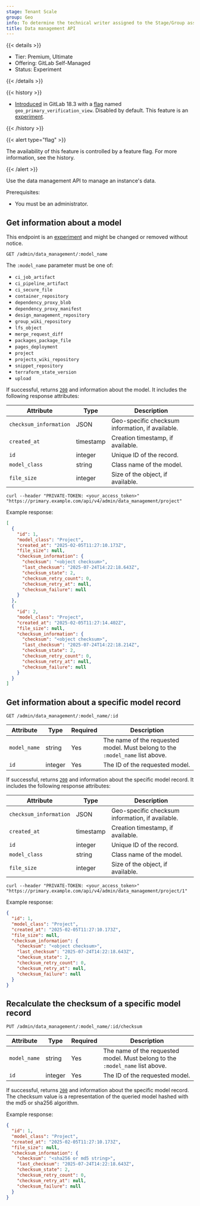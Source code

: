 ```yaml
---
stage: Tenant Scale
group: Geo
info: To determine the technical writer assigned to the Stage/Group associated with this page, see https://handbook.gitlab.com/handbook/product/ux/technical-writing/#assignments
title: Data management API
---
```


{{< details >}}

- Tier: Premium, Ultimate
- Offering: GitLab Self-Managed
- Status: Experiment

{{< /details >}}

{{< history >}}

- [Introduced](https://gitlab.com/gitlab-org/gitlab/-/issues/537707) in GitLab 18.3 with a [flag](../../administration/feature_flags/_index.md) named `geo_primary_verification_view`. Disabled by default. This feature is an [experiment](../../policy/development_stages_support.md).

{{< /history >}}

{{< alert type="flag" >}}

The availability of this feature is controlled by a feature flag.
For more information, see the history.

{{< /alert >}}

Use the data management API to manage an instance's data.

Prerequisites:

- You must be an administrator.

## Get information about a model

This endpoint is an [experiment](../../policy/development_stages_support.md) and might be changed or removed without notice.

```plaintext
GET /admin/data_management/:model_name
```

The `:model_name` parameter must be one of:

- `ci_job_artifact`
- `ci_pipeline_artifact`
- `ci_secure_file`
- `container_repository`
- `dependency_proxy_blob`
- `dependency_proxy_manifest`
- `design_management_repository`
- `group_wiki_repository`
- `lfs_object`
- `merge_request_diff`
- `packages_package_file`
- `pages_deployment`
- `project`
- `projects_wiki_repository`
- `snippet_repository`
- `terraform_state_version`
- `upload`

If successful, returns [`200`](../rest/troubleshooting.md#status-codes) and information about the model. It includes the following
response attributes:

| Attribute              | Type      | Description                                      |
|------------------------|-----------|--------------------------------------------------|
| `checksum_information` | JSON      | Geo-specific checksum information, if available. |
| `created_at`           | timestamp | Creation timestamp, if available.                |
| `id`                   | integer   | Unique ID of the record.                         |
| `model_class`          | string    | Class name of the model.                         |
| `file_size`            | integer   | Size of the object, if available.                |

```shell
curl --header "PRIVATE-TOKEN: <your_access_token>" "https://primary.example.com/api/v4/admin/data_management/project"
```

Example response:

```json
[
  {
    "id": 1,
    "model_class": "Project",
    "created_at": "2025-02-05T11:27:10.173Z",
    "file_size": null,
    "checksum_information": {
      "checksum": "<object checksum>",
      "last_checksum": "2025-07-24T14:22:18.643Z",
      "checksum_state": 2,
      "checksum_retry_count": 0,
      "checksum_retry_at": null,
      "checksum_failure": null
    }
  },
  {
    "id": 2,
    "model_class": "Project",
    "created_at": "2025-02-05T11:27:14.402Z",
    "file_size": null,
    "checksum_information": {
      "checksum": "<object checksum>",
      "last_checksum": "2025-07-24T14:22:18.214Z",
      "checksum_state": 2,
      "checksum_retry_count": 0,
      "checksum_retry_at": null,
      "checksum_failure": null
    }
  }
]
```

## Get information about a specific model record

```plaintext
GET /admin/data_management/:model_name/:id
```

| Attribute    | Type    | Required | Description                                                                   |
|--------------|---------|----------|-------------------------------------------------------------------------------|
| `model_name` | string  | Yes      | The name of the requested model. Must belong to the `:model_name` list above. |
| `id`         | integer | Yes      | The ID of the requested model.                                                |

If successful, returns [`200`](../rest/troubleshooting.md#status-codes) and information about the specific model record. It includes the following
response attributes:

| Attribute              | Type      | Description                                      |
|------------------------|-----------|--------------------------------------------------|
| `checksum_information` | JSON      | Geo-specific checksum information, if available. |
| `created_at`           | timestamp | Creation timestamp, if available.                |
| `id`                   | integer   | Unique ID of the record.                         |
| `model_class`          | string    | Class name of the model.                         |
| `file_size`            | integer   | Size of the object, if available.                |

```shell
curl --header "PRIVATE-TOKEN: <your_access_token>" "https://primary.example.com/api/v4/admin/data_management/project/1"
```

Example response:

```json
{
  "id": 1,
  "model_class": "Project",
  "created_at": "2025-02-05T11:27:10.173Z",
  "file_size": null,
  "checksum_information": {
    "checksum": "<object checksum>",
    "last_checksum": "2025-07-24T14:22:18.643Z",
    "checksum_state": 2,
    "checksum_retry_count": 0,
    "checksum_retry_at": null,
    "checksum_failure": null
  }
}
```

## Recalculate the checksum of a specific model record

```plaintext
PUT /admin/data_management/:model_name/:id/checksum
```

| Attribute    | Type    | Required | Description                                                                   |
|--------------|---------|----------|-------------------------------------------------------------------------------|
| `model_name` | string  | Yes      | The name of the requested model. Must belong to the `:model_name` list above. |
| `id`         | integer | Yes      | The ID of the requested model.                                                |

If successful, returns [`200`](../rest/troubleshooting.md#status-codes) and information about the specific model record. The checksum value is a representation of the queried model hashed with the md5 or sha256 algorithm.

Example response:

```json
{
  "id": 1,
  "model_class": "Project",
  "created_at": "2025-02-05T11:27:10.173Z",
  "file_size": null,
  "checksum_information": {
    "checksum": "<sha256 or md5 string>",
    "last_checksum": "2025-07-24T14:22:18.643Z",
    "checksum_state": 2,
    "checksum_retry_count": 0,
    "checksum_retry_at": null,
    "checksum_failure": null
  }
}
```
